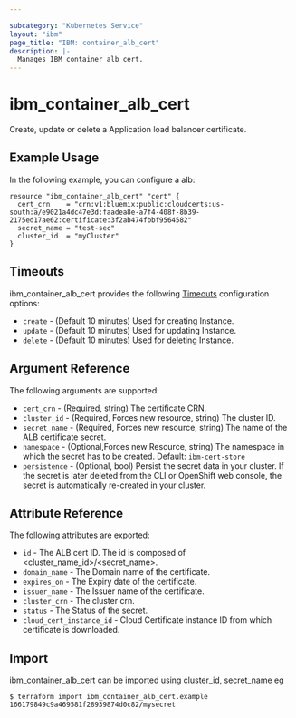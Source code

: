 ```yaml
---

subcategory: "Kubernetes Service"
layout: "ibm"
page_title: "IBM: container_alb_cert"
description: |-
  Manages IBM container alb cert.
---
```


# ibm\_container_alb_cert

Create, update or delete a Application load balancer certificate. 

## Example Usage

In the following example, you can configure a alb:

```hcl
resource "ibm_container_alb_cert" "cert" {
  cert_crn    = "crn:v1:bluemix:public:cloudcerts:us-south:a/e9021a4dc47e3d:faadea8e-a7f4-408f-8b39-2175ed17ae62:certificate:3f2ab474fbbf9564582"
  secret_name = "test-sec"
  cluster_id  = "myCluster"
}

```

## Timeouts

ibm_container_alb_cert provides the following [Timeouts](https://www.terraform.io/docs/configuration/resources.html#timeouts) configuration options:

* `create` - (Default 10 minutes) Used for creating Instance.
* `update` - (Default 10 minutes) Used for updating Instance.
* `delete` - (Default 10 minutes) Used for deleting Instance.

## Argument Reference

The following arguments are supported:

* `cert_crn` - (Required, string) The certificate CRN.
* `cluster_id` - (Required, Forces new resource, string)  The cluster ID.
* `secret_name` - (Required, Forces new resource, string) The name of the ALB certificate secret. 
* `namespace` - (Optional,Forces new Resource, string) The namespace in which the secret has to be created. Default: `ibm-cert-store`
* `persistence`  - (Optional, bool) Persist the secret data in your cluster. If the secret is later deleted from the CLI or OpenShift web console, the secret is automatically re-created in your cluster.


## Attribute Reference

The following attributes are exported:

* `id` - The ALB cert ID. The id is composed of \<cluster_name_id\>/\<secret_name\>.<br/>
* `domain_name` - The Domain name of the certificate.
* `expires_on` - The Expiry date of the certificate.
* `issuer_name` - The Issuer name of the certificate.
* `cluster_crn` - The cluster crn.
* `status` - The Status of the secret.
* `cloud_cert_instance_id` - Cloud Certificate instance ID from which certificate is downloaded.

## Import

ibm_container_alb_cert can be imported using cluster_id, secret_name eg

```
$ terraform import ibm_container_alb_cert.example 166179849c9a469581f28939874d0c82/mysecret
